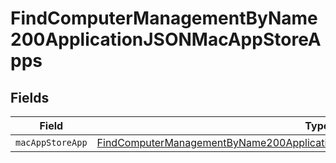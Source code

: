 # FindComputerManagementByName200ApplicationJSONMacAppStoreApps


## Fields

| Field                                                                                                                                                                                 | Type                                                                                                                                                                                  | Required                                                                                                                                                                              | Description                                                                                                                                                                           |
| ------------------------------------------------------------------------------------------------------------------------------------------------------------------------------------- | ------------------------------------------------------------------------------------------------------------------------------------------------------------------------------------- | ------------------------------------------------------------------------------------------------------------------------------------------------------------------------------------- | ------------------------------------------------------------------------------------------------------------------------------------------------------------------------------------- |
| `macAppStoreApp`                                                                                                                                                                      | [FindComputerManagementByName200ApplicationJSONMacAppStoreAppsMacAppStoreApp](../../models/operations/findcomputermanagementbyname200applicationjsonmacappstoreappsmacappstoreapp.md) | :heavy_minus_sign:                                                                                                                                                                    | N/A                                                                                                                                                                                   |